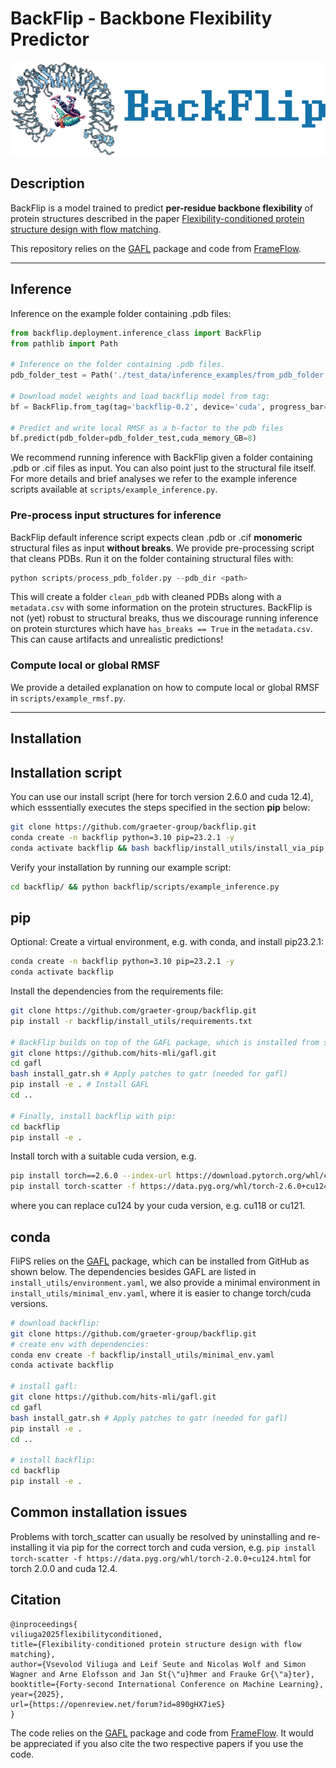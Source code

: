 # BackFlip - Backbone Flexibility Predictor

![BackFlip](assets/backflip_github_small.png)

## Description

BackFlip is a model trained to predict **per-residue backbone flexibility** of protein structures described in the paper [Flexibility-conditioned protein structure design with flow matching](https://openreview.net/forum?id=890gHX7ieS).

This repository relies on the [GAFL](https://github.com/hits-mli/gafl) package and code from [FrameFlow](https://github.com/microsoft/protein-frame-flow).

---

## Inference

Inference on the example folder containing .pdb files:

```python
from backflip.deployment.inference_class import BackFlip
from pathlib import Path

# Inference on the folder containing .pdb files.
pdb_folder_test = Path('./test_data/inference_examples/from_pdb_folder').resolve()

# Download model weights and load backflip model from tag:
bf = BackFlip.from_tag(tag='backflip-0.2', device='cuda', progress_bar=True)

# Predict and write local RMSF as a b-factor to the pdb files
bf.predict(pdb_folder=pdb_folder_test,cuda_memory_GB=8)
```

We recommend running inference with BackFlip given a folder containing .pdb or .cif files as input. You can also point just to the structural file itself. For more details and brief analyses we refer to the example inference scripts available at `scripts/example_inference.py`.

### Pre-process input structures for inference

BackFlip default inference script expects clean .pdb or .cif **monomeric** structural files as input **without breaks**. We provide pre-processing script that cleans PDBs. Run it on the folder containing structural files with:

```python
python scripts/process_pdb_folder.py --pdb_dir <path>
```

This will create a folder `clean_pdb` with cleaned PDBs along with a `metadata.csv` with some information on the protein structures. BackFlip is not (yet) robust to structural breaks, thus we discourage running inference on protein sturctures which have `has_breaks == True` in the `metadata.csv`. This can cause artifacts and unrealistic predictions!

### Compute local or global RMSF

We provide a detailed explanation on how to compute local or global RMSF in `scripts/example_rmsf.py`.

---

## Installation

## Installation script

You can use our install script (here for torch version 2.6.0 and cuda 12.4), which esssentially executes the steps specified in the section **pip** below:

```bash
git clone https://github.com/graeter-group/backflip.git
conda create -n backflip python=3.10 pip=23.2.1 -y
conda activate backflip && bash backflip/install_utils/install_via_pip.sh 2.6.0 124 #torch-ver and cuda as args
```

Verify your installation by running our example script:

```bash
cd backflip/ && python backflip/scripts/example_inference.py
```

## pip

Optional: Create a virtual environment, e.g. with conda, and install pip23.2.1:

```bash
conda create -n backflip python=3.10 pip=23.2.1 -y
conda activate backflip
```

Install the dependencies from the requirements file:

```bash
git clone https://github.com/graeter-group/backflip.git
pip install -r backflip/install_utils/requirements.txt

# BackFlip builds on top of the GAFL package, which is installed from source:
git clone https://github.com/hits-mli/gafl.git
cd gafl
bash install_gatr.sh # Apply patches to gatr (needed for gafl)
pip install -e . # Install GAFL
cd ..

# Finally, install backflip with pip:
cd backflip
pip install -e .
```

Install torch with a suitable cuda version, e.g.

```bash
pip install torch==2.6.0 --index-url https://download.pytorch.org/whl/cu124
pip install torch-scatter -f https://data.pyg.org/whl/torch-2.6.0+cu124.html
```

where you can replace cu124 by your cuda version, e.g. cu118 or cu121.

## conda

FliPS relies on the [GAFL](https://github.com/hits-mli/gafl) package, which can be installed from GitHub as shown below. The dependencies besides GAFL are listed in `install_utils/environment.yaml`, we also provide a minimal environment in `install_utils/minimal_env.yaml`, where it is easier to change torch/cuda versions.

```bash
# download backflip:
git clone https://github.com/graeter-group/backflip.git
# create env with dependencies:
conda env create -f backflip/install_utils/minimal_env.yaml
conda activate backflip

# install gafl:
git clone https://github.com/hits-mli/gafl.git
cd gafl
bash install_gatr.sh # Apply patches to gatr (needed for gafl)
pip install -e .
cd ..

# install backflip:
cd backflip
pip install -e .
```

## Common installation issues

Problems with torch_scatter can usually be resolved by uninstalling and re-installing it via pip for the correct torch and cuda version, e.g. `pip install torch-scatter -f https://data.pyg.org/whl/torch-2.0.0+cu124.html` for torch 2.0.0 and cuda 12.4.

## Citation

```
@inproceedings{
viliuga2025flexibilityconditioned,
title={Flexibility-conditioned protein structure design with flow matching},
author={Vsevolod Viliuga and Leif Seute and Nicolas Wolf and Simon Wagner and Arne Elofsson and Jan St{\"u}hmer and Frauke Gr{\"a}ter},
booktitle={Forty-second International Conference on Machine Learning},
year={2025},
url={https://openreview.net/forum?id=890gHX7ieS}
}
```

The code relies on the [GAFL](https://github.com/hits-mli/gafl) package and code from [FrameFlow](https://github.com/microsoft/protein-frame-flow). It would be appreciated if you also cite the two respective papers if you use the code.